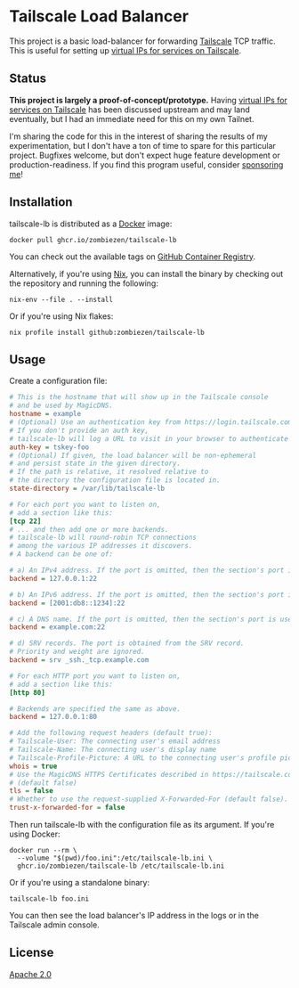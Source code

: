 # Tailscale Load Balancer

This project is a basic load-balancer for forwarding [Tailscale][] TCP traffic.
This is useful for setting up [virtual IPs for services on Tailscale][].

[Tailscale]: https://tailscale.com/
[virtual IPs for services on Tailscale]: https://github.com/tailscale/tailscale/issues/465

## Status

**This project is largely a proof-of-concept/prototype.**
Having [virtual IPs for services on Tailscale][] has been discussed upstream
and may land eventually,
but I had an immediate need for this on my own Tailnet.

I'm sharing the code for this in the interest of
sharing the results of my experimentation,
but I don't have a ton of time to spare for this particular project.
Bugfixes welcome, but don't expect huge feature development or production-readiness.
If you find this program useful, consider [sponsoring me][]!

[sponsoring me]: https://github.com/sponsors/zombiezen

## Installation

tailscale-lb is distributed as a [Docker][] image:

```shell
docker pull ghcr.io/zombiezen/tailscale-lb
```

You can check out the available tags on [GitHub Container Registry][].

Alternatively, if you're using [Nix][], you can install the binary
by checking out the repository and running the following:

```shell
nix-env --file . --install
```

Or if you're using Nix flakes:

```shell
nix profile install github:zombiezen/tailscale-lb
```

[Docker]: https://www.docker.com/
[GitHub Container Registry]: https://github.com/zombiezen/tailscale-lb/pkgs/container/tailscale-lb
[Nix]: https://nixos.org/

## Usage

Create a configuration file:

```ini
# This is the hostname that will show up in the Tailscale console
# and be used by MagicDNS.
hostname = example
# (Optional) Use an authentication key from https://login.tailscale.com/admin/settings/keys
# If you don't provide an auth key,
# tailscale-lb will log a URL to visit in your browser to authenticate it.
auth-key = tskey-foo
# (Optional) If given, the load balancer will be non-ephemeral
# and persist state in the given directory.
# If the path is relative, it resolved relative to
# the directory the configuration file is located in.
state-directory = /var/lib/tailscale-lb

# For each port you want to listen on,
# add a section like this:
[tcp 22]
# ... and then add one or more backends.
# tailscale-lb will round-robin TCP connections
# among the various IP addresses it discovers.
# A backend can be one of:

# a) An IPv4 address. If the port is omitted, then the section's port is used.
backend = 127.0.0.1:22

# b) An IPv6 address. If the port is omitted, then the section's port is used.
backend = [2001:db8::1234]:22

# c) A DNS name. If the port is omitted, then the section's port is used.
backend = example.com:22

# d) SRV records. The port is obtained from the SRV record.
# Priority and weight are ignored.
backend = srv _ssh._tcp.example.com

# For each HTTP port you want to listen on,
# add a section like this:
[http 80]

# Backends are specified the same as above.
backend = 127.0.0.1:80

# Add the following request headers (default true):
# Tailscale-User: The connecting user's email address
# Tailscale-Name: The connecting user's display name
# Tailscale-Profile-Picture: A URL to the connecting user's profile picture
whois = true
# Use the MagicDNS HTTPS Certificates described in https://tailscale.com/kb/1153/enabling-https/
# (default false)
tls = false
# Whether to use the request-supplied X-Forwarded-For (default false).
trust-x-forwarded-for = false
```

Then run tailscale-lb with the configuration file as its argument.
If you're using Docker:

```shell
docker run --rm \
  --volume "$(pwd)/foo.ini":/etc/tailscale-lb.ini \
  ghcr.io/zombiezen/tailscale-lb /etc/tailscale-lb.ini
```

Or if you're using a standalone binary:

```shell
tailscale-lb foo.ini
```

You can then see the load balancer's IP address in the logs
or in the Tailscale admin console.

## License

[Apache 2.0](LICENSE)

